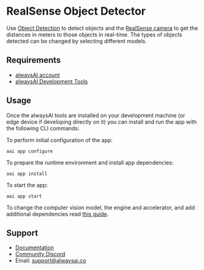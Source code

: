 # RealSense Object Detector
Use [Object Detection](https://alwaysai.co/docs/application_development/core_computer_vision_services.html#object-detection) to detect objects and the [RealSense camera](https://alwaysai.co/docs/edgeiq_api/real_sense.html) to get the distances in meters to those objects in real-time. The types of objects detected can be changed by selecting different models.

## Requirements
* [alwaysAI account](https://alwaysai.co/auth?register=true)
* [alwaysAI Development Tools](https://alwaysai.co/docs/get_started/development_computer_setup.html)

## Usage
Once the alwaysAI tools are installed on your development machine (or edge device if developing directly on it) you can install and run the app with the following CLI commands:

To perform initial configuration of the app:
```
aai app configure
```

To prepare the runtime environment and install app dependencies:
```
aai app install
```

To start the app:
```
aai app start
```

To change the computer vision model, the engine and accelerator, and add additional dependencies read [this guide](https://alwaysai.co/docs/application_development/configuration_and_packaging.html).

## Support
* [Documentation](https://alwaysai.co/docs/)
* [Community Discord](https://discord.gg/alwaysai)
* Email: support@alwaysai.co

